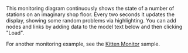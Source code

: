 This monitoring diagram continuously shows the state of a number of stations on an imaginary shop floor.
Every two seconds it updates the display, showing some random problems via highlighting.
You can add nodes and links by adding data to the model text below and then clicking "Load".

For another monitoring example, see the [Kitten Monitor](demo/KittenMonitor) sample.